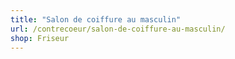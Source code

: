```yaml
---
title: "Salon de coiffure au masculin"
url: /contrecoeur/salon-de-coiffure-au-masculin/
shop: Friseur
---
```

